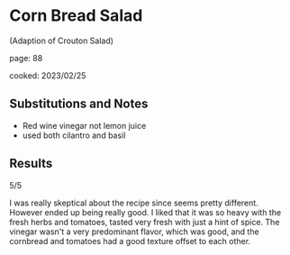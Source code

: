 
# Corn Bread Salad
(Adaption of Crouton Salad)
 
page: 88

cooked: 2023/02/25

## Substitutions and Notes
- Red wine vinegar not lemon juice
- used both cilantro and basil
## Results

5/5

I was really skeptical about the recipe since seems pretty different. However ended up being really good. I liked that it was so heavy with the fresh herbs and tomatoes, tasted very fresh with just a hint of spice. The vinegar wasn't a very predominant flavor, which was good, and the cornbread and tomatoes had a good texture offset to each other.
